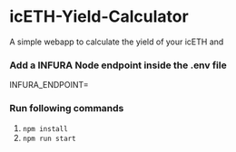 # icETH-Yield-Calculator
A simple webapp to calculate the yield of your icETH and 

### Add a INFURA Node endpoint inside the .env file
INFURA_ENDPOINT=

### Run following commands
1. `npm install`
2. `npm run start`
